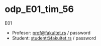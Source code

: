 
# odp_E01_tim_56
E01

- Profesor: prof@fakultet.rs / password
- Student:  student@fakultet.rs / password

